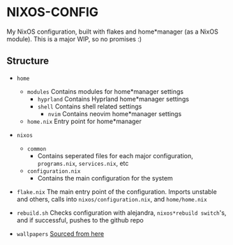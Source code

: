# NIXOS-CONFIG

My NixOS configuration, built with flakes and home*manager (as a NixOS module). This is a major WIP, so no promises :)

## Structure

* `home`
  * `modules`
    Contains modules for home*manager settings
    * `hyprland`
      Contains Hyprland home*manager settings
    * `shell`
      Contains shell related settings
      * `nvim`
        Contains neovim home*manager settings
  * `home.nix`
    Entry point for home*manager

* `nixos`
  * `common`
    * Contains seperated files for each major configuration, `programs.nix`, `services.nix`, etc
  * `configuration.nix`
    * Contains the main configuration for the system

* `flake.nix`
  The main entry point of the configuration. Imports unstable and others, calls into `nixos/configuration.nix`, and `home/home.nix`

* `rebuild.sh`
  Checks configuration with alejandra, `nixos*rebuild switch`'s, and if successful, pushes to the github repo

* `wallpapers`
  [Sourced from here](https://github.com/dharmx/walls/tree/main)

